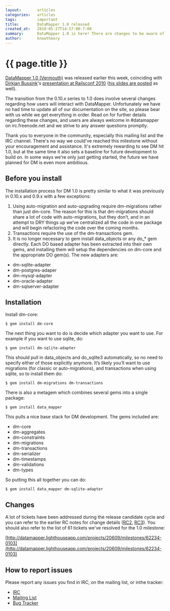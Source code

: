 ```yaml
---
layout:       articles
categories:   articles
tags:         important
title:        DataMapper 1.0 released
created_at:   2010-05-27T14:57:00-7:00
summary:      DataMapper 1.0 is here! There are changes to be aware of so please, read on.
author:       knowtheory
---
```


{{ page.title }}
================

[DataMapper 1.0 (Vermouth)](http://github.com/datamapper/dm-core/tree/v1.0.0) was released earlier this week, coinciding with [Dirkjan Bussink](http://twitter.com/dbussink)'s [presentation at Railsconf 2010](http://en.oreilly.com/rails2010/public/schedule/detail/14198) ([his slides are posted](http://www.slideshare.net/dbussink/datamapper-railsconf2010) as well).

The transition from the 0.10.x series to 1.0 does involve several changes regarding how users will interact with DataMapper.  Unfortunately we have no had time to update all of our documentation on the site, so please bear with us while we get everything in order.  Read on for further details regarding these changes, and users are always welcome in #datamapper on irc.freenode.net and we strive to any answer questions promptly.

Thank you to everyone in the community, especially this mailing list and the IRC channel. There's no way we could've reached this milestone
without your encouragement and assistance. It's extremely rewarding to see DM hit 1.0, but at the same time it also sets a baseline for future development to build on. In some ways we're only just getting started, the future we have planned for DM is even more ambitious.

Before you install
------------------

The installation process for DM 1.0 is pretty similar to what it was previously in 0.10.x and 0.9.x with a few exceptions:

1. Using auto-migration and auto-upgrading require dm-migrations rather than just dm-core. The reason for this is that dm-migrations
should share a lot of code with auto-migrations, but they don’t, and in an attempt to DRY things up we’ve centralized all the code in one
package and will begin refactoring the code over the coming months.
2. Transactions require the use of the dm-transactions gem.
3. It is no longer necessary to gem install data\_objects or any do\_*
gem directly. Each DO based adapter has been extracted into their own
gems, and installing them will setup the dependencies on dm-core and
the appropriate DO gem(s). The new adapters are:

* dm-sqlite-adapter
* dm-postgres-adaper
* dm-mysql-adapter
* dm-oracle-adapter
* dm-sqlserver-adapter

Installation
------------

Install dm-core:

`$ gem install dm-core`

The next thing you want to do is decide which adapter you want to use. For example if you want to use sqlite, do:

`$ gem install dm-sqlite-adapter`

This should pull in data\_objects and do\_sqlite3 automatically, so no need to specify either of those explicitly anymore.
It’s likely you’ll want to use migrations (for classic or auto-migrations), and transactions when using sqlite, so to install them
do:

`$ gem install dm-migrations dm-transactions`

There is also a metagem which combines several gems into a single package:

`$ gem install data_mapper`

This pulls a nice base stack for DM development. The gems included are:

* dm-core
* dm-aggregates
* dm-constraints
* dm-migrations
* dm-transactions
* dm-serializer
* dm-timestamps
* dm-validations
* dm-types

So putting this all together you can do:

`$ gem install data_mapper dm-sqlite-adapter`

Changes
-------
A lot of tickets have been addressed during the release candidate cycle and you can refer to the earlier RC notes for change details ([RC2](http://datamapper.org/articles/datamapper-100_rc2_released.html), [RC3](http://datamapper.org/articles/datamapper-100_rc3_released.html)).
You should also refer to the list of 61 tickets we've resolved for the 1.0 milestone:

[http://datamapper.lighthouseapp.com/projects/20609/milestones/62234-0103](http://datamapper.lighthouseapp.com/projects/20609/milestones/62234-0103)

How to report issues
--------------------

Please report any issues you find in IRC, on the mailing list, or inthe tracker:

* [IRC](irc://irc.freenode.net/%23datamapper)
* [Mailing List](http://groups.google.com/group/datamapper)
* [Bug Tracker](http://datamapper.lighthouseapp.com/projects/20609-datamapper)
